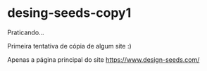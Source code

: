 # desing-seeds-copy1

Praticando...

Primeira tentativa de cópia de algum site :)

Apenas a página principal do site https://www.design-seeds.com/
